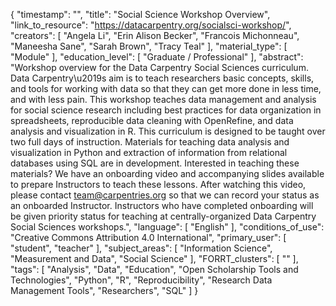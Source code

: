 {
    "timestamp": "",
    "title": "Social Science Workshop Overview",
    "link_to_resource": "https://datacarpentry.org/socialsci-workshop/",
    "creators": [
        "Angela Li",
        "Erin Alison Becker",
        "Francois Michonneau",
        "Maneesha Sane",
        "Sarah Brown",
        "Tracy Teal"
    ],
    "material_type": [
        "Module"
    ],
    "education_level": [
        "Graduate / Professional"
    ],
    "abstract": "Workshop overview for the Data Carpentry Social Sciences curriculum. Data Carpentry\u2019s aim is to teach researchers basic concepts, skills, and tools for working with data so that they can get more done in less time, and with less pain. This workshop teaches data management and analysis for social science research including best practices for data organization in spreadsheets, reproducible data cleaning with OpenRefine, and data analysis and visualization in R. This curriculum is designed to be taught over two full days of instruction. Materials for teaching data analysis and visualization in Python and extraction of information from relational databases using SQL are in development. Interested in teaching these materials? We have an onboarding video and accompanying slides available to prepare Instructors to teach these lessons. After watching this video, please contact team@carpentries.org so that we can record your status as an onboarded Instructor. Instructors who have completed onboarding will be given priority status for teaching at centrally-organized Data Carpentry Social Sciences workshops.",
    "language": [
        "English"
    ],
    "conditions_of_use": "Creative Commons Attribution 4.0 International",
    "primary_user": [
        "student",
        "teacher"
    ],
    "subject_areas": [
        "Information Science",
        "Measurement and Data",
        "Social Science"
    ],
    "FORRT_clusters": [
        ""
    ],
    "tags": [
        "Analysis",
        "Data",
        "Education",
        "Open Scholarship Tools and Technologies",
        "Python",
        "R",
        "Reproducibility",
        "Research Data Management Tools",
        "Researchers",
        "SQL"
    ]
}